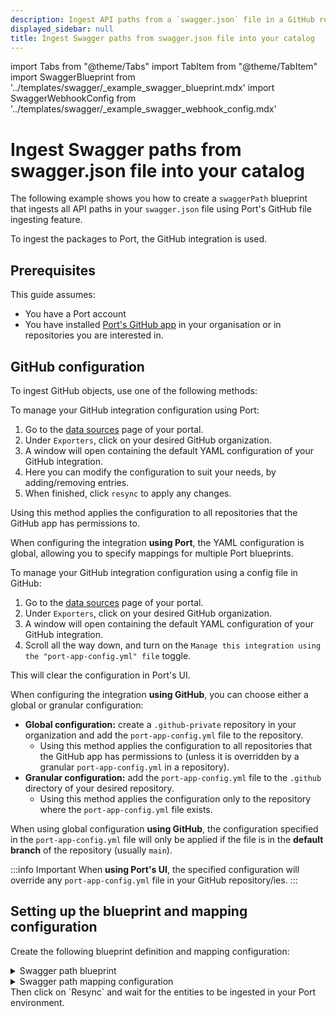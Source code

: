 ```yaml
---
description: Ingest API paths from a `swagger.json` file in a GitHub repository into Port
displayed_sidebar: null
title: Ingest Swagger paths from swagger.json file into your catalog
---
```


import Tabs from "@theme/Tabs"
import TabItem from "@theme/TabItem"
import SwaggerBlueprint from '../templates/swagger/\_example_swagger_blueprint.mdx'
import SwaggerWebhookConfig from '../templates/swagger/\_example_swagger_webhook_config.mdx'

# Ingest Swagger paths from swagger.json file into your catalog
The following example shows you how to create a `swaggerPath` blueprint that ingests all API paths in your `swagger.json` file using Port's GitHub file ingesting feature.

To ingest the packages to Port, the GitHub integration is used.


## Prerequisites
This guide assumes:
- You have a Port account
- You have installed [Port's GitHub app](/build-your-software-catalog/sync-data-to-catalog/git/github/#setup) in your organisation or in repositories you are interested in.

## GitHub configuration

To ingest GitHub objects, use one of the following methods:

<Tabs queryString="method">

<TabItem label="Using Port's UI" value="port">

To manage your GitHub integration configuration using Port:

1. Go to the [data sources](https://app.getport.io/settings/data-sources) page of your portal.
2. Under `Exporters`, click on your desired GitHub organization.
3. A window will open containing the default YAML configuration of your GitHub integration.
4. Here you can modify the configuration to suit your needs, by adding/removing entries.
5. When finished, click `resync` to apply any changes.

Using this method applies the configuration to all repositories that the GitHub app has permissions to.

When configuring the integration **using Port**, the YAML configuration is global, allowing you to specify mappings for multiple Port blueprints.

</TabItem>

<TabItem label="Using GitHub" value="github">

To manage your GitHub integration configuration using a config file in GitHub:

1. Go to the [data sources](https://app.getport.io/settings/data-sources) page of your portal.
2. Under `Exporters`, click on your desired GitHub organization.
3. A window will open containing the default YAML configuration of your GitHub integration.
4. Scroll all the way down, and turn on the `Manage this integration using the "port-app-config.yml" file` toggle.

This will clear the configuration in Port's UI.

When configuring the integration **using GitHub**, you can choose either a global or granular configuration:

- **Global configuration:** create a `.github-private` repository in your organization and add the `port-app-config.yml` file to the repository.
  - Using this method applies the configuration to all repositories that the GitHub app has permissions to (unless it is overridden by a granular `port-app-config.yml` in a repository).
- **Granular configuration:** add the `port-app-config.yml` file to the `.github` directory of your desired repository.
  - Using this method applies the configuration only to the repository where the `port-app-config.yml` file exists.

When using global configuration **using GitHub**, the configuration specified in the `port-app-config.yml` file will only be applied if the file is in the **default branch** of the repository (usually `main`).

</TabItem>

</Tabs>

:::info Important
When **using Port's UI**, the specified configuration will override any `port-app-config.yml` file in your GitHub repository/ies.
:::

## Setting up the blueprint and mapping configuration

Create the following blueprint definition and mapping configuration:

<details>
<summary>Swagger path blueprint</summary>

```json showLineNumbers
{
  "identifier": "swaggerPath",
  "description": "This blueprint represents a Swagger path in our software catalog",
  "title": "Swagger API Paths",
  "icon": "Swagger",
  "schema": {
    "properties": {
      "method": {
        "type": "string",
        "title": "Method",
        "default": "get",
        "enum": ["get", "post", "delete", "put", "patch"],
        "enumColors": {
          "get": "yellow",
          "post": "green",
          "delete": "red",
          "put": "purple",
          "patch": "purple"
        }
      },
      "host": {
        "type": "string",
        "title": "API Base URL",
        "format": "url"
      },
      "path": {
        "title": "Path",
        "type": "string"
      },
      "parameters": {
        "items": {
          "type": "object"
        },
        "title": "Parameters",
        "type": "array"
      },
      "responses": {
        "title": "Responses",
        "type": "object"
      },
      "description": {
        "title": "Description",
        "type": "string"
      },
      "version": {
        "title": "Version",
        "type": "string"
      },
      "summary": {
        "title": "Summary",
        "type": "string"
      }
    },
    "required": []
  },
  "mirrorProperties": {},
  "calculationProperties": {},
  "relations": {}
}
```

</details>

<details>
<summary>Swagger path mapping configuration</summary>

```yaml showLineNumbers
resources:
  - kind: file
    selector:
      query: 'true'
      files:
        - path: '**/swagger.json' # or .yaml
    
    port:
      itemsToParse: '[. as $root | .paths | to_entries[] as $entries | {version: $root.info.version, host: $root.host, base_path: $root.basePath, title: $root.info.title, path: $entries.key, methods: ($entries.value | to_entries[] as $inner | {method: ($inner.key), rest: $inner.value, path: $entries.key})}][] | {id: .title + "-" + .path + .methods.method, path, method: .methods.method, summary: .methods.rest.summary, description: .methods.rest.description, parameters: .methods.rest.parameters, responses: .methods.rest.responses, project: .title, version, host: "https://" + .host + .base_path}'
      entity:
        mappings:
          identifier: '.item.id | sub("[^A-Za-z0-9@_.:/=-]"; "-"; "g")'
          title: .item.method + .item.path
          blueprint: '"swaggerPath"'
          properties:
            method: .item.method
            host: .item.host
            path: .item.path
            parameters: .item.parameters
            responses: .item.responses
            description: .item.description
            version: .item.version
            summary: .item.summary
          relations: {}
```

</details>
Then click on `Resync` and wait for the entities to be ingested in your Port environment.
